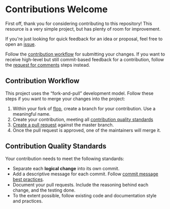 # Contributions Welcome

First off, thank you for considering contributing to this repository! This resource is a very simple project, but has plenty of room for improvement.

If you're just looking for quick feedback for an idea or proposal, feel free to open an
[issue](https://github.com/vimal-ds/flop/issues/new).

Follow the [contribution workflow](#contribution-workflow) for submitting your
changes. If you want to receive high-level but still
commit-based feedback for a contribution, follow the
[request for comments](#request-for-comments) steps instead.

## Contribution Workflow

This project uses the “fork-and-pull” development model. Follow these steps if
you want to merge your changes into the project:

1. Within your fork of
   [flop](https://github.com/vimal-ds/flop), create a
   branch for your contribution. Use a meaningful name.
1. Create your contribution, meeting all
   [contribution quality standards](#contribution-quality-standards)
1. [Create a pull request](https://help.github.com/articles/creating-a-pull-request-from-a-fork/)
   against the master branch.
1. Once the pull request is approved, one of the maintainers will merge it.

## Contribution Quality Standards

Your contribution needs to meet the following standards:

- Separate each **logical change** into its own commit.
- Add a descriptive message for each commit. Follow
  [commit message best practices](https://github.com/erlang/otp/wiki/writing-good-commit-messages).
- Document your pull requests. Include the reasoning behind each change, and
  the testing done.
- To the extent possible, follow existing code and documentation style and practices.

